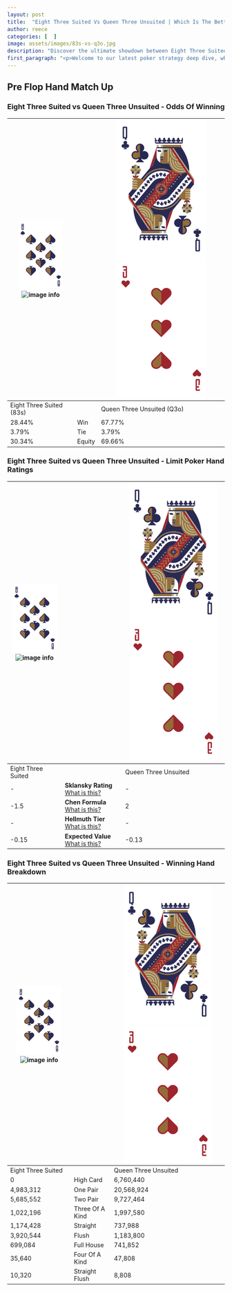 ```yaml
---
layout: post
title:  "Eight Three Suited Vs Queen Three Unsuited | Which Is The Better Hand In Poker? A Complete Guide"
author: reece
categories: [  ]
image: assets/images/83s-vs-q3o.jpg
description: "Discover the ultimate showdown between Eight Three Suited and Queen Three Unsuited in poker! Uncover the odds, strategies, and scenarios where one hand triumphs over the other. Get ready to up your poker game with this thrilling analysis."
first_paragraph: "<p>Welcome to our latest poker strategy deep dive, where we're pitting two distinct hands against each other in a high-stakes showdown: Eight Three Suited vs Queen Three Unsuited.</p><p>In the dynamic world of poker, every decision counts, and knowing which hand holds the upper hand is key to your success at the table.</p><p>In this article, we'll dissect these two hands, explore the scenarios where one dominates the other, and equip you with the knowledge to make strategic choices that can tip the odds in your favor.</p><p>Get ready to unravel the intriguing dynamics of these poker hands and elevate your game to new heights.</p>"
---
```




[comment]: # (sp0)

## Pre Flop Hand Match Up

<div class="table hand-ratings" markdown="1"> 



### Eight Three Suited vs Queen Three Unsuited - Odds Of Winning


    
| ![image info](assets/images/hand1/8.png) ![image info](assets/images/hand1/3s.png) |  | ![image info](assets/images/hand2/Q.png) ![image info](assets/images/hand2/3o.png) |
| -------- | -------- | -------- |
| Eight Three Suited (83s) |  | Queen Three Unsuited (Q3o) |
| 28.44% | Win | 67.77% |
| 3.79% | Tie | 3.79% |
| 30.34% | Equity | 69.66% |




[comment]: # (sp1)



### Eight Three Suited vs Queen Three Unsuited - Limit Poker Hand Ratings


    
| ![image info](assets/images/hand1/8.png) ![image info](assets/images/hand1/3s.png) |  | ![image info](assets/images/hand2/Q.png) ![image info](assets/images/hand2/3o.png) |
| -------- | -------- | -------- |
| Eight Three Suited |  | Queen Three Unsuited |
| - | **Sklansky Rating** [What is this?](/sklansky-rating-explained) | - |
| -1.5 | **Chen Formula** [What is this?](/chen-formula-explained) | 2 |
| - | **Hellmuth Tier** [What is this?](/Hellmuth-tier-explained) | - |
| -0.15 | **Expected Value** [What is this?](/expected-value-explained) | -0.13 |




[comment]: # (sp2)



### Eight Three Suited vs Queen Three Unsuited - Winning Hand Breakdown


    
| ![image info](assets/images/hand1/8.png) ![image info](assets/images/hand1/3s.png) |  | ![image info](assets/images/hand2/Q.png) ![image info](assets/images/hand2/3o.png) |
| -------- | -------- | -------- |
| Eight Three Suited |  | Queen Three Unsuited |
| 0 | High Card | 6,760,440 |
| 4,983,312 | One Pair | 20,568,924 |
| 5,685,552 | Two Pair | 9,727,464 |
| 1,022,196 | Three Of A Kind | 1,997,580 |
| 1,174,428 | Straight | 737,988 |
| 3,920,544 | Flush | 1,183,800 |
| 699,084 | Full House | 741,852 |
| 35,640 | Four Of A Kind | 47,808 |
| 10,320 | Straight Flush | 8,808 |




[comment]: # (sp3)



</div>

[comment]: # (sp4)



[comment]: # (sp5)

